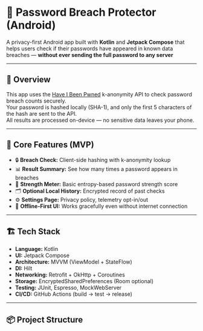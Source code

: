 # 🔐 Password Breach Protector (Android)

A privacy-first Android app built with **Kotlin** and **Jetpack Compose** that helps users check if their passwords have appeared in known data breaches — **without ever sending the full password to any server**

---

## 🚀 Overview
This app uses the [Have I Been Pwned](https://haveibeenpwned.com/API/v3#PwnedPasswords) k-anonymity API to check password breach counts securely.  
Your password is hashed locally (SHA-1), and only the first 5 characters of the hash are sent to the API.  
All results are processed on-device — no sensitive data leaves your phone.

---

## 🧩 Core Features (MVP)
- 🔒 **Breach Check:** Client-side hashing with k-anonymity lookup  
- 📊 **Result Summary:** See how many times a password appears in breaches  
- 🧠 **Strength Meter:** Basic entropy-based password strength score  
- 🗂️ **Optional Local History:** Encrypted record of past checks  
- ⚙️ **Settings Page:** Privacy policy, telemetry opt-in/out  
- 🧾 **Offline-First UI:** Works gracefully even without internet connection  

---

## 🏗️ Tech Stack
- **Language:** Kotlin  
- **UI:** Jetpack Compose  
- **Architecture:** MVVM (ViewModel + StateFlow)  
- **DI:** Hilt  
- **Networking:** Retrofit + OkHttp + Coroutines  
- **Storage:** EncryptedSharedPreferences (Room optional)  
- **Testing:** JUnit, Espresso, MockWebServer  
- **CI/CD:** GitHub Actions (build → test → release)

---

## 📦 Project Structure
